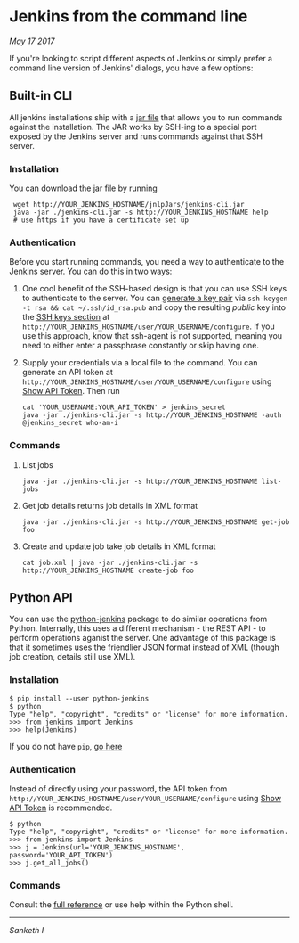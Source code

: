 # Jenkins from the command line

*May 17 2017*

If you're looking to script different aspects of Jenkins or simply prefer a command line version of Jenkins' dialogs, you have a few options:


## Built-in CLI

All jenkins installations ship with a [jar file](https://wiki.jenkins-ci.org/display/JENKINS/Jenkins+CLI) that allows you to run commands against the installation. The JAR works by SSH-ing to a special port exposed by the Jenkins server and runs commands against that SSH server. 

### Installation 

You can download the jar file by running 

     wget http://YOUR_JENKINS_HOSTNAME/jnlpJars/jenkins-cli.jar
     java -jar ./jenkins-cli.jar -s http://YOUR_JENKINS_HOSTNAME help
     # use https if you have a certificate set up

### Authentication

Before you start running commands, you need a way to authenticate to the Jenkins server. You can do this in two ways:
1. One cool benefit of the SSH-based design is that you can use SSH keys to authenticate to the server. You can [generate a key pair](https://www.digitalocean.com/community/tutorials/how-to-set-up-ssh-keys--2) via
`ssh-keygen -t rsa && cat ~/.ssh/id_rsa.pub` and copy the resulting _public_ key into the [SSH keys section](https://jenkins.io/doc/book/resources/managing/cli-adding-ssh-public-keys.png) at `http://YOUR_JENKINS_HOSTNAME/user/YOUR_USERNAME/configure`. If you use this approach, know that ssh-agent is not supported, meaning you need to either enter a passphrase constantly or skip having one.
2. Supply your credentials via a local file to the command. You can generate an API token at `http://YOUR_JENKINS_HOSTNAME/user/YOUR_USERNAME/configure` using [Show API Token](https://jenkins.io/doc/book/resources/managing/cli-adding-ssh-public-keys.png). Then run 


       cat 'YOUR_USERNAME:YOUR_API_TOKEN' > jenkins_secret
       java -jar ./jenkins-cli.jar -s http://YOUR_JENKINS_HOSTNAME -auth @jenkins_secret who-am-i   

### Commands
1. List jobs

       java -jar ./jenkins-cli.jar -s http://YOUR_JENKINS_HOSTNAME list-jobs
1. Get job details returns job details in XML format

       java -jar ./jenkins-cli.jar -s http://YOUR_JENKINS_HOSTNAME get-job foo
1. Create and update job take job details in XML format    

       cat job.xml | java -jar ./jenkins-cli.jar -s http://YOUR_JENKINS_HOSTNAME create-job foo

## Python API

 You can use the [python-jenkins](https://python-jenkins.readthedocs.io/en/latest/) package to do similar operations from Python. Internally, this uses a different mechanism - the REST API - to perform operations aganist the server. One advantage of this package is that it sometimes uses the friendlier JSON format instead of XML (though job creation, details still use XML).

### Installation

    $ pip install --user python-jenkins
    $ python
    Type "help", "copyright", "credits" or "license" for more information.
    >>> from jenkins import Jenkins
    >>> help(Jenkins)

If you do not have `pip`, [go here](https://pip.pypa.io/en/stable/installing/)

### Authentication

Instead of directly using your password, the API token from `http://YOUR_JENKINS_HOSTNAME/user/YOUR_USERNAME/configure` using [Show API Token](https://jenkins.io/doc/book/resources/managing/cli-adding-ssh-public-keys.png) is recommended.

    $ python
    Type "help", "copyright", "credits" or "license" for more information.
    >>> from jenkins import Jenkins
    >>> j = Jenkins(url='YOUR_JENKINS_HOSTNAME', password='YOUR_API_TOKEN')
    >>> j.get_all_jobs()

### Commands

Consult the [full reference](https://python-jenkins.readthedocs.io/en/latest/api.html) or use help within the Python shell.

-------------------------
_Sanketh I_